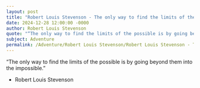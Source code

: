```yaml
---
layout: post
title: "Robert Louis Stevenson - The only way to find the limits of the"
date: 2024-12-28 12:00:00 -0000
author: Robert Louis Stevenson
quote: "“The only way to find the limits of the possible is by going beyond them into the impossible.”"
subject: Adventure
permalink: /Adventure/Robert Louis Stevenson/Robert Louis Stevenson - The only way to find the limits of the
---
```


“The only way to find the limits of the possible is by going beyond them into the impossible.”

- Robert Louis Stevenson
